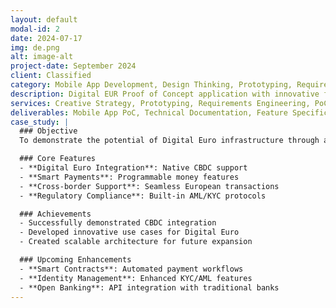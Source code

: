 ```yaml
---
layout: default
modal-id: 2
date: 2024-07-17
img: de.png
alt: image-alt
project-date: September 2024
client: Classified
category: Mobile App Development, Design Thinking, Prototyping, Requirements, MVP Development
description: Digital EUR Proof of Concept application with innovative features and services, that showcases new opportunities for digital banks to build on top of the Digital EURO infrastructure.
services: Creative Strategy, Prototyping, Requirements Engineering, PoC Development
deliverables: Mobile App PoC, Technical Documentation, Feature Specifications
case_study: |
  ### Objective
  To demonstrate the potential of Digital Euro infrastructure through an innovative mobile banking application.

  ### Core Features
  - **Digital Euro Integration**: Native CBDC support
  - **Smart Payments**: Programmable money features
  - **Cross-border Support**: Seamless European transactions
  - **Regulatory Compliance**: Built-in AML/KYC protocols

  ### Achievements
  - Successfully demonstrated CBDC integration
  - Developed innovative use cases for Digital Euro
  - Created scalable architecture for future expansion

  ### Upcoming Enhancements
  - **Smart Contracts**: Automated payment workflows
  - **Identity Management**: Enhanced KYC/AML features
  - **Open Banking**: API integration with traditional banks
---
```

